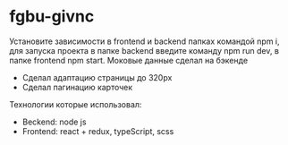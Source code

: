 # fgbu-givnc
Установите зависимости в frontend и backend папках командой npm i, для запуска проекта в папке backend введите команду npm run dev, в папке frontend npm start. Моковые данные сделал на бэкенде

- Сделал адаптацию страницы до 320px
- Сделал пагинацию карточек

Технологии которые использовал:
- Beckend: node js
- Frontend: react + redux, typeScript, scss
